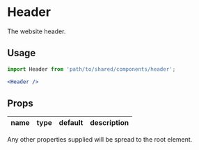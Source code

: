 # Header

The website header.

## Usage

```jsx
import Header from 'path/to/shared/components/header';

<Header />
```

## Props

| name | type | default | description |
| ---- | ---- | ------- | ----------- |

Any other properties supplied will be spread to the root element.
